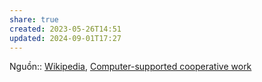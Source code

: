 ```yaml
---
share: true
created: 2023-05-26T14:51
updated: 2024-09-01T17:27
---
```

Nguồn:: [Wikipedia](../../../../%E2%9A%A1Hi%E1%BB%83u%20bi%E1%BA%BFt%20s%C3%A2u/%CE%9E%20Ngu%E1%BB%93n/Wikipedia.md), [Computer-supported cooperative work](https://en.wikipedia.org/wiki/Computer-supported_cooperative_work#Standardization_in_information_infrastructure)
